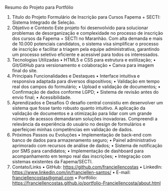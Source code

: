 Resumo do Projeto para Portfólio
1. Título do Projeto
Formulário de Inscrição para Cursos Fapema + SECTI: Sistema Integrado de Seleção.
2. Objetivo e Contexto
Este projeto foi desenvolvido para solucionar problemas de desorganização e complexidade no processo de inscrição dos cursos da Fapema + SECTI no Maranhão. Com alta demanda e mais de 10.000 potenciais candidatos, o sistema visa simplificar o processo de inscrição e facilitar a triagem pela equipe administrativa, garantindo um processo seletivo eficiente e acessível para todos os interessados.
3. Tecnologias Utilizadas
•	HTML5 e CSS para estrutura e estilização;
•	Git/GitHub para versionamento e colaboração
•	Canva para imagem final do site.
4. Principais Funcionalidades e Destaques
•	Interface intuitiva e responsiva adaptada para diversos dispositivos;
•	Validação em tempo real dos campos do formulário;
•	Upload e validação de documentos;
•	Confirmação de dados conforme LGPD;
•	Sistema de revisão antes do envio final;
•	Acessibilidade.
5. Aprendizados e Desafios
O desafio central consistiu em desenvolver um sistema que fosse tanto robusto quanto intuitivo. A aplicação da validação de documentos e a otimização para lidar com um grande número de acessos demandaram soluções inovadoras. Compreendi a relevância da experiência do usuário no design de formulários e aperfeiçoei minhas competências em validação de dados.
6. Próximos Passos ou Evoluções
•	Implementação de back-end com banco de dados para armazenamento seguro;
•	Painel administrativo aprimorado com recursos de análise de dados;
•	Sistema de notificação por SMS para candidatos;
•	Implementação de dashboard para acompanhamento em tempo real das inscrições;
•	Integração com sistemas existentes da Fapema/SECTI.
7. Contato/Links
•	GitHub: https://github.com/franciellencostas
•	LinkedIn: https://www.linkedin.com/in/franciellen-santos/
•	E-mail: franciellencostas@gmail.com
•	Portfólio: https://franciellencostas.github.io/portfolio-Franciellencosta/about.html        

 
